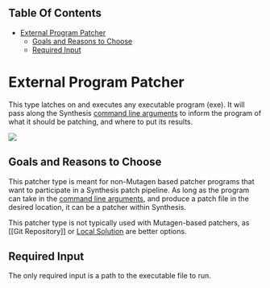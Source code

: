 <!-- START doctoc generated TOC please keep comment here to allow auto update -->
<!-- DON'T EDIT THIS SECTION, INSTEAD RE-RUN doctoc TO UPDATE -->
## Table Of Contents

- [External Program Patcher](#external-program-patcher)
  - [Goals and Reasons to Choose](#goals-and-reasons-to-choose)
  - [Required Input](#required-input)

<!-- END doctoc generated TOC please keep comment here to allow auto update -->

# External Program Patcher
This type latches on and executes any executable program (exe).  It will pass along the Synthesis [command line arguments](https://github.com/Mutagen-Modding/Synthesis/wiki/CLI-Specification) to inform the program of what it should be patching, and where to put its results.  

![](https://i.imgur.com/HpOAsQ4.png)

## Goals and Reasons to Choose
This patcher type is meant for non-Mutagen based patcher programs that want to participate in a Synthesis patch pipeline.  As long as the program can take in the [command line arguments](https://github.com/Mutagen-Modding/Synthesis/wiki/CLI-Specification), and produce a patch file in the desired location, it can be a patcher within Synthesis.

This patcher type is not typically used with Mutagen-based patchers, as [[Git Repository]] or [Local Solution](https://github.com/Mutagen-Modding/Synthesis/wiki/Local-Solution-%28Dev%29) are better options.

## Required Input
The only required input is a path to the executable file to run.